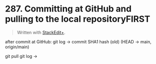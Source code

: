 # 287. Committing at GitHub and pulling to the local repositoryFIRST


> Written with [StackEdit+](https://stackedit.net/).


after commit at GitHub:
git log ->
commit SHA1 hash (old) (HEAD -> main, origin/main)

git pull
git log -> 
<!--stackedit_data:
eyJoaXN0b3J5IjpbMjAyMjIxMTU5LDE0ODM5NzQ2NTZdfQ==
-->